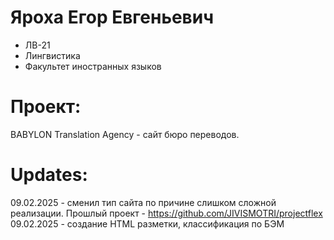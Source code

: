 # Яроха Егор Евгеньевич
- ЛВ-21
- Лингвистика
- Факультет иностранных языков
# Проект:
BABYLON Translation Agency - сайт бюро переводов.

# Updates:
09.02.2025 - сменил тип сайта по причине слишком сложной реализации. Прошлый проект - https://github.com/JIVISMOTRI/projectflex
09.02.2025 - создание HTML разметки, классификация по БЭМ